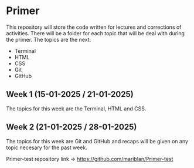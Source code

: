 # Primer
This repository will store the code written for lectures and corrections of activities. There will be a folder for each topic that will be deal with during the primer. The topics are the next:
* Terminal
* HTML
* CSS
* Git
* GitHub


## Week 1 (15-01-2025 / 21-01-2025)
The topics for this week are the Terminal, HTML and CSS.

## Week 2 (21-01-2025 / 28-01-2025)
The topics for this week are Git and GitHub and recaps will be given on any topic necesary for the past week.


Primer-test repository link -> https://github.com/mariblan/Primer-test
